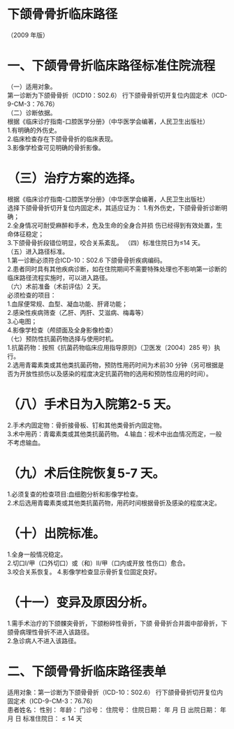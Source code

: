 # 下颌骨骨折临床路径  
（2009 年版）  
# 一、下颌骨骨折临床路径标准住院流程  
（一）适用对象。  
第一诊断为下颌骨骨折（ICD10：S02.6） 行下颌骨骨折切开复位内固定术（ICD-9-CM-3：76.76）  
（二）诊断依据。  
根据《临床诊疗指南-口腔医学分册》（中华医学会编著，人民卫生出版社）  
1.有明确的外伤史。  
2.临床检查存在下颌骨骨折的临床表现。  
3.影像学检查可见明确的骨折影像。  
# （三）治疗方案的选择。  
根据《临床诊疗指南-口腔医学分册》（中华医学会编著，人民卫生出版社）  
选择下颌骨骨折切开复位内固定术，其适应证为： 1.有外伤史，下颌骨骨折诊断明确；  
2.全身情况可耐受麻醉和手术，危及生命的全身合并损 伤已经得到有效处置，生命体征稳定；  
3.下颌骨骨折段错位明显，咬合关系紊乱。 （四）标准住院日为≤14 天。  
（五）进入路径标准。  
1.第一诊断必须符合ICD-10：S02.6 下颌骨骨折疾病编码。  
2.患者同时具有其他疾病诊断，如在住院期间不需要特殊处理也不影响第一诊断的临床路径流程实施时，可以进入路径。  
（六）术前准备（术前评估）2 天。  
必须检查的项目：  
1.血尿便常规、血型、凝血功能、肝肾功能；  
2.感染性疾病筛查（乙肝、丙肝、艾滋病、梅毒等）  
3.心电图；  
4.影像学检查（颅颌面及全身影像检查）  
（七）预防性抗菌药物选择与使用时机。  
1.抗菌药物：按照《抗菌药物临床应用指导原则》（卫医发〔2004〕285 号）执行。  
2.选用青霉素类或其他类抗菌药物，预防性用药时间为术前30 分钟（另可根据是否为开放性损伤以及感染的程度决定抗菌药物的选用和预防性应用的时间）。  
# （八）手术日为入院第2-5 天。  
2.手术内固定物：骨折接骨板、钉和其他类骨折内固定物。  
3.术中用药：青霉素类或其他类抗菌药物。      4.输血：视术中出血情况而定，一般不考虑输血。  
# （九）术后住院恢复5-7 天。  
1.必须复查的检查项目:血细胞分析和影像学检查。  
2.术后选用青霉素类或其他类抗菌药物，用药时间根据骨折及感染的程度决定。  
# （十）出院标准。  
1.全身一般情况稳定。  
2.切口I/甲（口外切口）或（和）Ⅱ/甲（口内或开放 性伤口）愈合。  
3.咬合关系恢复。 4.影像学检查显示骨折复位固定良好。  
# （十一）变异及原因分析。  
1.需手术治疗的下颌髁突骨折，下颌粉碎性骨折，下颌 骨骨折合并面中部骨折，下颌骨病理性骨折不进入该路径。  
2.急诊病人不进入该路径。  
# 二、下颌骨骨折临床路径表单  
适用对象：第一诊断为下颌骨骨折（ICD-10：S02.6） 行下颌骨骨折切开复位内固定术（ICD-9-CM-3：76.76）  
患者姓名：           性别：    年龄：    门诊号：       住院号：       住院日期：   年  月  日    出院日期：   年  月   日     标准住院日：${\leqslant}14$ 天  
